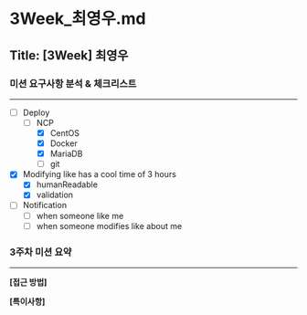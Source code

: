 # 3Week_최영우.md

## Title: [3Week] 최영우

### 미션 요구사항 분석 & 체크리스트

---

- [ ] Deploy 
  - [ ] NCP
    - [x] CentOS
    - [x] Docker
    - [x] MariaDB
    - [ ] git
- [x] Modifying like has a cool time of 3 hours
  - [x] humanReadable
  - [x] validation
- [ ] Notification
  - [ ] when someone like me
  - [ ] when someone modifies like about me 

### 3주차 미션 요약

---

**[접근 방법]**

**[특이사항]**
